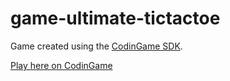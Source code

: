 # game-ultimate-tictactoe

Game created using the [CodinGame SDK](https://github.com/CodinGame/codingame-sdk-doc).

[Play here on CodinGame](https://www.codingame.com/ide/puzzle/tic-tac-toe)

